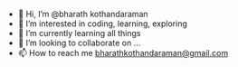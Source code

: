 - 👋 Hi, I’m @bharath kothandaraman
- 👀 I’m interested in coding, learning, exploring
- 🌱 I’m currently learning all things
- 💞️ I’m looking to collaborate on ...
- 📫 How to reach me bharathkothandaraman@gmail.com

<!---
bkothand/bkothand is a ✨ special ✨ repository because its `README.md` (this file) appears on your GitHub profile.
You can click the Preview link to take a look at your changes.
--->
